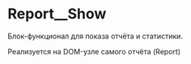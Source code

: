 # Report__Show

Блок-функционал для показа отчёта и статистики.

Реализуется на DOM-узле самого отчёта (Report)
